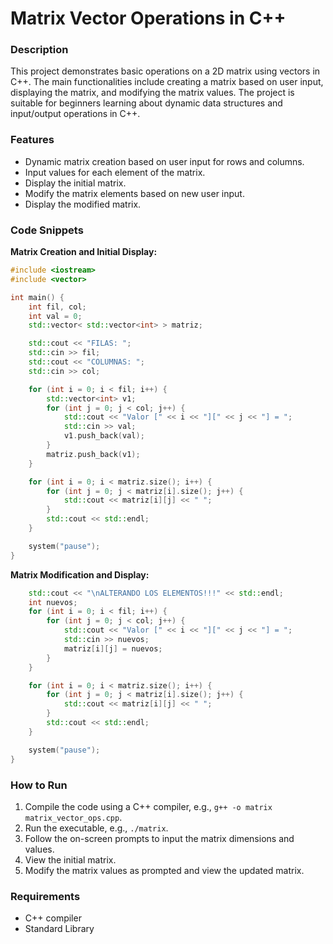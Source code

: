 # Matrix Vector Operations in C++

### Description

This project demonstrates basic operations on a 2D matrix using vectors in C++. The main functionalities include creating a matrix based on user input, displaying the matrix, and modifying the matrix values. The project is suitable for beginners learning about dynamic data structures and input/output operations in C++.

### Features

-   Dynamic matrix creation based on user input for rows and columns.
-   Input values for each element of the matrix.
-   Display the initial matrix.
-   Modify the matrix elements based on new user input.
-   Display the modified matrix.

### Code Snippets

**Matrix Creation and Initial Display:**

```cpp
#include <iostream>
#include <vector>

int main() {
    int fil, col;
    int val = 0;
    std::vector< std::vector<int> > matriz;

    std::cout << "FILAS: ";
    std::cin >> fil;
    std::cout << "COLUMNAS: ";
    std::cin >> col;

    for (int i = 0; i < fil; i++) {
        std::vector<int> v1;
        for (int j = 0; j < col; j++) {
            std::cout << "Valor [" << i << "][" << j << "] = ";
            std::cin >> val;
            v1.push_back(val);
        }
        matriz.push_back(v1);
    }

    for (int i = 0; i < matriz.size(); i++) {
        for (int j = 0; j < matriz[i].size(); j++) {
            std::cout << matriz[i][j] << " ";
        }
        std::cout << std::endl;
    }

    system("pause");
}
```
**Matrix Modification and Display:**
```cpp
    std::cout << "\nALTERANDO LOS ELEMENTOS!!!" << std::endl;
    int nuevos;
    for (int i = 0; i < fil; i++) {
        for (int j = 0; j < col; j++) {
            std::cout << "Valor [" << i << "][" << j << "] = ";
            std::cin >> nuevos;
            matriz[i][j] = nuevos;
        }
    }

    for (int i = 0; i < matriz.size(); i++) {
        for (int j = 0; j < matriz[i].size(); j++) {
            std::cout << matriz[i][j] << " ";
        }
        std::cout << std::endl;
    }

    system("pause");
}
```

### How to Run

1.  Compile the code using a C++ compiler, e.g., `g++ -o matrix matrix_vector_ops.cpp`.
2.  Run the executable, e.g., `./matrix`.
3.  Follow the on-screen prompts to input the matrix dimensions and values.
4.  View the initial matrix.
5.  Modify the matrix values as prompted and view the updated matrix.

### Requirements

-   C++ compiler
-   Standard Library
